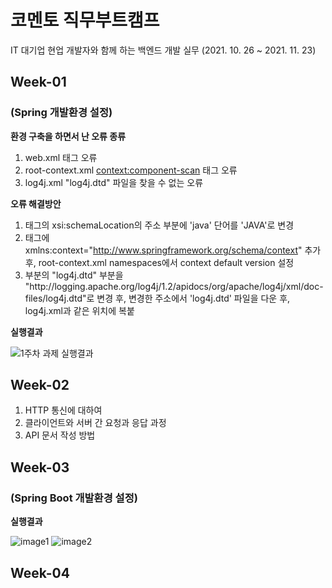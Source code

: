 # 코멘토 직무부트캠프
IT 대기업 현업 개발자와 함께 하는 백엔드 개발 실무 (2021. 10. 26 ~ 2021. 11. 23)

## Week-01 
### (Spring 개발환경 설정)

**환경 구축을 하면서 난 오류 종류**
1. web.xml <web-app> 태그 오류
2. root-context.xml <context:component-scan> 태그 오류
3. log4j.xml "log4j.dtd" 파일을 찾을 수 없는 오류
  
**오류 해결방안**   
1. <web-app> 태그의 xsi:schemaLocation의 주소 부분에 'java' 단어를 'JAVA'로 변경
2. <beans> 태그에 xmlns:context="http://www.springframework.org/schema/context" 추가 후, root-context.xml namespaces에서 context default version 설정
3. <!DOCTYPE> 부분의 "log4j.dtd" 부분을 "http://logging.apache.org/log4j/1.2/apidocs/org/apache/log4j/xml/doc-files/log4j.dtd"로 변경 후, 변경한 주소에서 'log4j.dtd' 파일을 다운 후, log4j.xml과 같은 위치에 복붙

**실행결과**  
  
![1주차 과제 실행결과](https://user-images.githubusercontent.com/77434165/139442240-eda63ebb-3846-4a76-ace4-bd5ca501d369.png)
  
## Week-02

1. HTTP 통신에 대하여
2. 클라이언트와 서버 간 요청과 응답 과정
3. API 문서 작성 방법

## Week-03
### (Spring Boot 개발환경 설정)
**실행결과**
  
![image1](https://user-images.githubusercontent.com/77434165/140966599-3fdc4ec1-b882-4ae6-a897-f87c2596ff43.png)
![image2](https://user-images.githubusercontent.com/77434165/140968545-12064d76-b08c-4229-8933-f4e1e0763c05.png)

## Week-04

